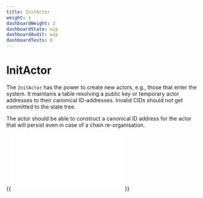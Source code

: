```yaml
---
title: InitActor
weight: 1
dashboardWeight: 2
dashboardState: wip
dashboardAudit: wip
dashboardTests: 0
---
```


# InitActor

The `InitActor` has the power to create new actors, e.g., those that enter the system. It maintains a table resolving a public key or temporary actor addresses to their canonical ID-addresses. Invalid CIDs should not get committed to the state tree.

The actor should be able to construct a canonical ID address for the actor that will persist even in case of a chain re-organisation.

{{<embed src="/externals/specs-actors/actors/builtin/init/init_actor.go" lang="go">}}
